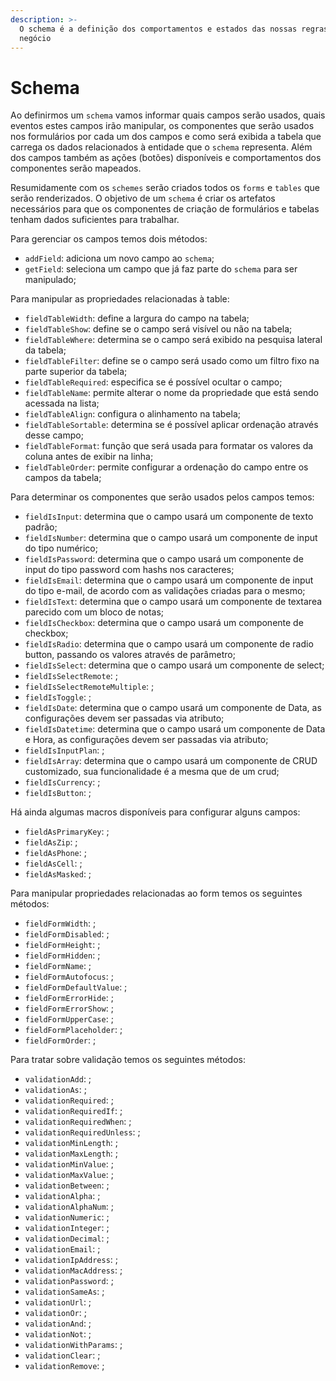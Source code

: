 ```yaml
---
description: >-
  O schema é a definição dos comportamentos e estados das nossas regras de
  negócio
---
```


# Schema

Ao definirmos um `schema` vamos informar quais campos serão usados, quais eventos estes campos irão manipular, os componentes que serão usados nos formulários por cada um dos campos e como será exibida a tabela que carrega os dados relacionados à entidade que o `schema` representa. Além dos campos também as ações \(botões\) disponíveis e comportamentos dos componentes serão mapeados.

Resumidamente com os `schemes` serão criados todos os `forms` e `tables` que serão renderizados. O objetivo de um `schema` é criar os artefatos necessários para que os componentes de criação de formulários e tabelas tenham dados suficientes para trabalhar.

Para gerenciar os campos temos dois métodos:

* `addField`: adiciona um novo campo ao `schema`;
* `getField`: seleciona um campo que já faz parte do `schema` para ser manipulado;

Para manipular as propriedades relacionadas à table:

* `fieldTableWidth`: define a largura do campo na tabela;
* `fieldTableShow`: define se o campo será visível ou não na tabela;
* `fieldTableWhere`: determina se o campo será exibido na pesquisa lateral da tabela;
* `fieldTableFilter`: define se o campo será usado como um filtro fixo na parte superior da tabela;
* `fieldTableRequired`: especifica se é possível ocultar o campo;
* `fieldTableName`: permite alterar o nome da propriedade que está sendo acessada na lista;
* `fieldTableAlign`: configura o alinhamento na tabela;
* `fieldTableSortable`: determina se é possível aplicar ordenação através desse campo;
* `fieldTableFormat`: função que será usada para formatar os valores da coluna antes de exibir na linha;
* `fieldTableOrder`: permite configurar a ordenação do campo entre os campos da tabela;

Para determinar os componentes que serão usados pelos campos temos:

* `fieldIsInput`: determina que o campo usará um componente de texto padrão;
* `fieldIsNumber`: determina que o campo usará um componente de input do tipo numérico;
* `fieldIsPassword`: determina que o campo usará um componente de input do tipo password com hashs nos caracteres;
* `fieldIsEmail`: determina que o campo usará um componente de input do tipo e-mail, de acordo com as validações criadas para o mesmo;
* `fieldIsText`: determina que o campo usará um componente de textarea parecido com um bloco de notas;
* `fieldIsCheckbox`: determina que o campo usará um componente de checkbox;
* `fieldIsRadio`: determina que o campo usará um componente de radio button, passando os valores através de parâmetro;
* `fieldIsSelect`: determina que o campo usará um componente de select;
* `fieldIsSelectRemote`: ;
* `fieldIsSelectRemoteMultiple`: ;
* `fieldIsToggle`: ;
* `fieldIsDate`: determina que o campo usará um componente de Data, as configurações devem ser passadas via atributo;
* `fieldIsDatetime`: determina que o campo usará um componente de Data e Hora, as configurações devem ser passadas via atributo;
* `fieldIsInputPlan`: ;
* `fieldIsArray`: determina que o campo usará um componente de CRUD customizado, sua funcionalidade é a mesma que de um crud;
* `fieldIsCurrency`: ;
* `fieldIsButton`: ;

Há ainda algumas macros disponíveis para configurar alguns campos:

* `fieldAsPrimaryKey`: ;
* `fieldAsZip`: ;
* `fieldAsPhone`: ;
* `fieldAsCell`: ;
* `fieldAsMasked`: ;

Para manipular propriedades relacionadas ao form temos os seguintes métodos:

* `fieldFormWidth`: ;
* `fieldFormDisabled`: ;
* `fieldFormHeight`: ;
* `fieldFormHidden`: ;
* `fieldFormName`: ;
* `fieldFormAutofocus`: ;
* `fieldFormDefaultValue`: ;
* `fieldFormErrorHide`: ;
* `fieldFormErrorShow`: ;
* `fieldFormUpperCase`: ;
* `fieldFormPlaceholder`: ;
* `fieldFormOrder`: ;

Para tratar sobre validação temos os seguintes métodos:

* `validationAdd`: ;
* `validationAs`: ;
* `validationRequired`: ;
* `validationRequiredIf`: ;
* `validationRequiredWhen`: ;
* `validationRequiredUnless`: ;
* `validationMinLength`: ;
* `validationMaxLength`: ;
* `validationMinValue`: ;
* `validationMaxValue`: ;
* `validationBetween`: ;
* `validationAlpha`: ;
* `validationAlphaNum`: ;
* `validationNumeric`: ;
* `validationInteger`: ;
* `validationDecimal`: ;
* `validationEmail`: ;
* `validationIpAddress`: ;
* `validationMacAddress`: ;
* `validationPassword`: ;
* `validationSameAs`: ;
* `validationUrl`: ;
* `validationOr`: ;
* `validationAnd`: ;
* `validationNot`: ;
* `validationWithParams`: ;
* `validationClear`: ;
* `validationRemove`: ;

